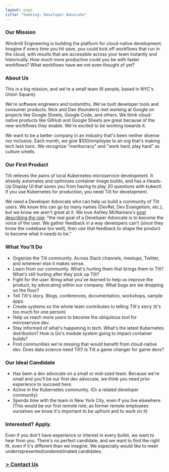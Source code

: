 ```yaml
---
layout: page
title: "Seeking: Developer Advocate"
---
```


### Our Mission

Windmill Engineering is building the platform for cloud-native development. Imagine if every time you hit save, you could kick off workflows that run in the cloud, with results that are accessible across your team instantly and historically. How much more productive could you be with faster workflows? What workflows have we not even thought of yet?

### About Us

This is a big mission, and we're a small team (6 people, based in NYC's Union Square).

We're software engineers and toolsmiths. We've built developer tools and consumer products. Nick and Dan (founders) met working at Google on projects like Google Sheets, Google Code, and others. We think cloud-native products like GitHub and Google Sheets are great because of the new workflows they enable. We're excited to be working towards it.

We want to be a better company in an industry that's been neither diverse nor inclusive. Each month, we give $100/employee to an org that's making tech less toxic. We recognize "meritocracy" and "work hard, play hard" as culture smells.

### Our First Product

Tilt relieves the pains of local Kubernetes microservice development. It already automates and optimizes container image builds, and has a Heads-Up Display UI that saves you from having to play 20 questions with kubectl. If you use Kubernetes for production, you need Tilt for development.

We need a Developer Advocate who can help us build a community of Tilt users. We know this can go by many names (DevRel, Dev Evangelism, etc.), but we know we aren't great at it. We love Ashley McNamara's [post describing the role](https://medium.com/@ashleymcnamara/what-is-developer-advocacy-3a92442b627c): "the real goal of a Developer Advocate is to become the voice of the user. We gather feedback in a way developers can’t (since they know the codebase too well), then use that feedback to shape the product to become what it needs to be."

### What You'll Do
- Organize the Tilt community. Across Slack channels, meetups, Twitter, and wherever else it makes sense.
- Learn from our community. What's hurting them that brings them to Tilt? What's still hurting after they pick up Tilt?
- Fight for the user. Bring what you've learned to help us improve the product, by advocating within our company. What bugs are we dropping on the floor?
- Tell Tilt's story. Blogs, conferences, documentation, workshops, sample apps.
- Create systems so the whole team contributes to telling Tilt's story (it's too much for one person)
- Help us reach more users to become the ubiquitous tool for microservice dev.
- Stay informed of what's happening in tech. What's the latest Kubernetes distribution? How is Go's module system going to impact container builds?
- Find communities we're missing that would benefit from cloud-native dev. Does data science need Tilt? Is Tilt a game changer for game devs?

### Our Ideal Candidate
- Has been a dev advocate on a small or mid-szed team. Because we're small and you'll be our first dev advocate, we think you need prior experience to succeed here.
- Active in the Kubernetes community. (Or a related developer community)
- Spends time with the team in New York City, even if you live elsewhere. (This would be our first remote role; as former remote employees ourselves we know it's important to be upfront and to work on it)

### Interested? Apply.
Even if you don't have experience or interest in every bullet, we want to hear from you. There's no perfect candidate, and we want to find the right fit, even if it's different than we imagine. We especially would like to meet underrepresented/underestimated candidates.

<h3 class="ctaLink u-marginBottomUnit u-marginTopUnit">
  <a href="/contact">
    &hairsp;&gt; Contact Us
  </a>
</h3>
